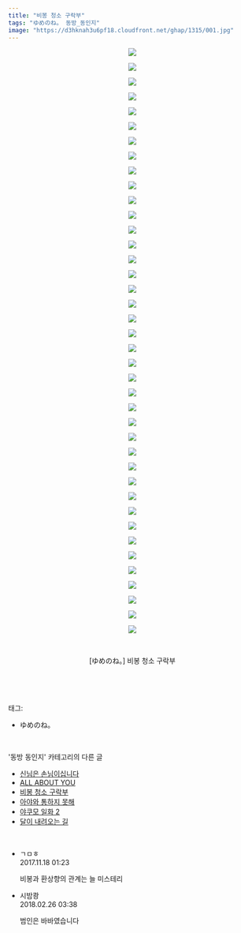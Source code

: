```yaml
---
title: "비봉 청소 구락부"
tags: "ゆめのね。 동방_동인지"
image: "https://d3hknah3u6pf18.cloudfront.net/ghap/1315/001.jpg"
---
```

<div class="article">
<p style="text-align: center; clear: none; float: none;"><img src="{{ site.imgserver4 }}/ghap/1315/001.jpg"/></p>
<p style="text-align: center; clear: none; float: none;"><img src="{{ site.imgserver4 }}/ghap/1315/002.jpg"/></p>
<p style="text-align: center; clear: none; float: none;"><img src="{{ site.imgserver4 }}/ghap/1315/003.jpg"/></p>
<p style="text-align: center; clear: none; float: none;"><img src="{{ site.imgserver4 }}/ghap/1315/004.jpg"/></p>
<p style="text-align: center; clear: none; float: none;"><img src="{{ site.imgserver4 }}/ghap/1315/005.jpg"/></p>
<p style="text-align: center; clear: none; float: none;"><img src="{{ site.imgserver4 }}/ghap/1315/006.jpg"/></p>
<p style="text-align: center; clear: none; float: none;"><img src="{{ site.imgserver4 }}/ghap/1315/007.jpg"/></p>
<p style="text-align: center; clear: none; float: none;"><img src="{{ site.imgserver4 }}/ghap/1315/008.jpg"/></p>
<p style="text-align: center; clear: none; float: none;"><img src="{{ site.imgserver4 }}/ghap/1315/009.jpg"/></p>
<p style="text-align: center; clear: none; float: none;"><img src="{{ site.imgserver4 }}/ghap/1315/010.jpg"/></p>
<p style="text-align: center; clear: none; float: none;"><img src="{{ site.imgserver4 }}/ghap/1315/011.jpg"/></p>
<p style="text-align: center; clear: none; float: none;"><img src="{{ site.imgserver4 }}/ghap/1315/012.jpg"/></p>
<p style="text-align: center; clear: none; float: none;"><img src="{{ site.imgserver4 }}/ghap/1315/013.jpg"/></p>
<p style="text-align: center; clear: none; float: none;"><img src="{{ site.imgserver4 }}/ghap/1315/014.jpg"/></p>
<p style="text-align: center; clear: none; float: none;"><img src="{{ site.imgserver4 }}/ghap/1315/015.jpg"/></p>
<p style="text-align: center; clear: none; float: none;"><img src="{{ site.imgserver4 }}/ghap/1315/016.jpg"/></p>
<p style="text-align: center; clear: none; float: none;"><img src="{{ site.imgserver4 }}/ghap/1315/017.jpg"/></p>
<p style="text-align: center; clear: none; float: none;"><img src="{{ site.imgserver4 }}/ghap/1315/018.jpg"/></p>
<p style="text-align: center; clear: none; float: none;"><img src="{{ site.imgserver4 }}/ghap/1315/019.jpg"/></p>
<p style="text-align: center; clear: none; float: none;"><img src="{{ site.imgserver4 }}/ghap/1315/020.jpg"/></p>
<p style="text-align: center; clear: none; float: none;"><img src="{{ site.imgserver4 }}/ghap/1315/021.jpg"/></p>
<p style="text-align: center; clear: none; float: none;"><img src="{{ site.imgserver4 }}/ghap/1315/022.jpg"/></p>
<p style="text-align: center; clear: none; float: none;"><img src="{{ site.imgserver4 }}/ghap/1315/023.jpg"/></p>
<p style="text-align: center; clear: none; float: none;"><img src="{{ site.imgserver4 }}/ghap/1315/024.jpg"/></p>
<p style="text-align: center; clear: none; float: none;"><img src="{{ site.imgserver4 }}/ghap/1315/025.jpg"/></p>
<p style="text-align: center; clear: none; float: none;"><img src="{{ site.imgserver4 }}/ghap/1315/026.jpg"/></p>
<p style="text-align: center; clear: none; float: none;"><img src="{{ site.imgserver4 }}/ghap/1315/027.jpg"/></p>
<p style="text-align: center; clear: none; float: none;"><img src="{{ site.imgserver4 }}/ghap/1315/028.jpg"/></p>
<p style="text-align: center; clear: none; float: none;"><img src="{{ site.imgserver4 }}/ghap/1315/029.jpg"/></p>
<p style="text-align: center; clear: none; float: none;"><img src="{{ site.imgserver4 }}/ghap/1315/030.jpg"/></p>
<p style="text-align: center; clear: none; float: none;"><img src="{{ site.imgserver4 }}/ghap/1315/031.jpg"/></p>
<p style="text-align: center; clear: none; float: none;"><img src="{{ site.imgserver4 }}/ghap/1315/032.jpg"/></p>
<p style="text-align: center; clear: none; float: none;"><img src="{{ site.imgserver4 }}/ghap/1315/033.jpg"/></p>
<p style="text-align: center; clear: none; float: none;"><img src="{{ site.imgserver4 }}/ghap/1315/034.jpg"/></p>
<p style="text-align: center; clear: none; float: none;"><img src="{{ site.imgserver4 }}/ghap/1315/035.jpg"/></p>
<p style="text-align: center; clear: none; float: none;"><img src="{{ site.imgserver4 }}/ghap/1315/036.jpg"/></p>
<p style="text-align: center; clear: none; float: none;"><img src="{{ site.imgserver4 }}/ghap/1315/037.jpg"/></p>
<p style="text-align: center; clear: none; float: none;"><img src="{{ site.imgserver4 }}/ghap/1315/038.jpg"/></p>
<p style="text-align: center; clear: none; float: none;"><img src="{{ site.imgserver4 }}/ghap/1315/039.jpg"/></p>
<p style="text-align: center; clear: none; float: none;"><img src="{{ site.imgserver4 }}/ghap/1315/040.jpg"/></p>
<p style="text-align: center; clear: none; float: none;"><br/></p>
<p style="text-align: center; clear: none; float: none;">[ゆめのね。] 비봉 청소 구락부</p>
<p><br/></p>
</div><br/>
<div class="tagTrail">
<p>태그: </p>
<ul>
<li>ゆめのね。</li>
</ul>
</div><br/>
<div class="another">
<p>'동방 동인지' 카테고리의 다른 글</p>
<ul>
<li><a href="/ghap_1317">신님은 손님이십니다</a></li>
<li><a href="/ghap_1316">ALL ABOUT YOU</a></li>
<li><a href="/ghap_1315">비봉 청소 구락부</a></li>
<li><a href="/ghap_1314">아야와 통하지 못해</a></li>
<li><a href="/ghap_1312">야쿠모 일화 2</a></li>
<li><a href="/ghap_1311">달이 내려오는 길</a></li>
</ul>
</div><br/>
<div class="cb_module cb_fluid">
<div class="cb_wrt cb_profile">
<div class="comment">
<ul>
<li class="cb_thumb_off" id="comment15131656">
<div class="cb_comment_area">
<div class="cb_info_area">
<div class="cb_section">
<span class="cb_nick_name">ㄱㅁㅎ</span>
</div>
<div class="cb_section">
<span class="cb_date">2017.11.18 01:23 </span>
</div>
</div>
<div class="cb_dsc_comment">
<p class="cb_dsc">
											비봉과 환상향의 관계는 늘 미스테리
										</p>
</div>
</div></li>
<li class="cb_thumb_off" id="comment15206818">
<div class="cb_comment_area">
<div class="cb_info_area">
<div class="cb_section">
<span class="cb_nick_name">시밤쾅</span>
</div>
<div class="cb_section">
<span class="cb_date">2018.02.26 03:38 </span>
</div>
</div>
<div class="cb_dsc_comment">
<p class="cb_dsc">
											범인은 바바였습니다
										</p>
</div>
</div></li>
</ul>
</div>
</div><!-- commentList close -->
</div><br/>
